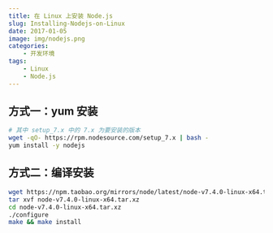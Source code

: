 ```yaml
---
title: 在 Linux 上安装 Node.js
slug: Installing-Nodejs-on-Linux
date: 2017-01-05
image: img/nodejs.png
categories:
    - 开发环境
tags:
    - Linux
    - Node.js
---
```


## 方式一：yum 安装
```bash
# 其中 setup_7.x 中的 7.x 为要安装的版本
wget -qO- https://rpm.nodesource.com/setup_7.x | bash -
yum install -y nodejs
```

## 方式二：编译安装
```bash
wget https://npm.taobao.org/mirrors/node/latest/node-v7.4.0-linux-x64.tar.xz
tar xvf node-v7.4.0-linux-x64.tar.xz
cd node-v7.4.0-linux-x64.tar.xz
./configure
make && make install
```